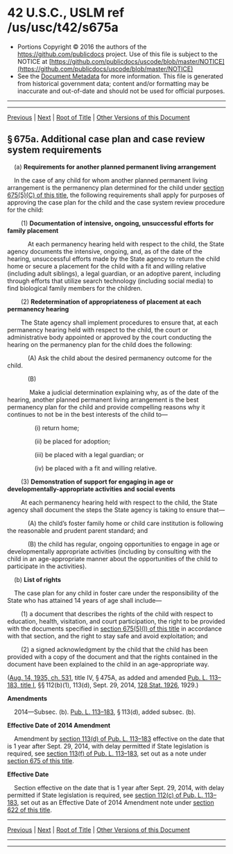 ---
---

# 42 U.S.C., USLM ref /us/usc/t42/s675a

* Portions Copyright © 2016 the authors of the https://github.com/publicdocs project.
  Use of this file is subject to the NOTICE at [https://github.com/publicdocs/uscode/blob/master/NOTICE](https://github.com/publicdocs/uscode/blob/master/NOTICE)
* See the [Document Metadata](././../../../../../..//README.md) for more information.
  This file is generated from historical government data; content and/or formatting may be inaccurate and out-of-date and should not be used for official purposes.

----------
----------

[Previous](./../../../../../..//us/usc/t42/ch7/schIV/ptE/m__us_usc_t42_s675.md) | [Next](./../../../../../..//us/usc/t42/ch7/schIV/ptE/m__us_usc_t42_s676.md) | [Root of Title](./../../../../../../) | [Other Versions of this Document](https://publicdocs.github.io/go/links?ns=uslm&ref=%2Fus%2Fusc%2Ft42%2Fs675a)

## § 675a. Additional case plan and case review system requirements

    (a) __Requirements for another planned permanent living arrangement__ 

    In the case of any child for whom another planned permanent living arrangement is the permanency plan determined for the child under [section 675(5)(C) of this title][/us/usc/t42/s675/5/C], the following requirements shall apply for purposes of approving the case plan for the child and the case system review procedure for the child:

        (1) __Documentation of intensive, ongoing, unsuccessful efforts for family placement__ 

            At each permanency hearing held with respect to the child, the State agency documents the intensive, ongoing, and, as of the date of the hearing, unsuccessful efforts made by the State agency to return the child home or secure a placement for the child with a fit and willing relative (including adult siblings), a legal guardian, or an adoptive parent, including through efforts that utilize search technology (including social media) to find biological family members for the children.

        (2) __Redetermination of appropriateness of placement at each permanency hearing__ 

        The State agency shall implement procedures to ensure that, at each permanency hearing held with respect to the child, the court or administrative body appointed or approved by the court conducting the hearing on the permanency plan for the child does the following:

            (A) Ask the child about the desired permanency outcome for the child.

            (B)

             Make a judicial determination explaining why, as of the date of the hearing, another planned permanent living arrangement is the best permanency plan for the child and provide compelling reasons why it continues to not be in the best interests of the child to—

                (i) return home;

                (ii) be placed for adoption;

                (iii) be placed with a legal guardian; or

                (iv) be placed with a fit and willing relative.

        (3) __Demonstration of support for engaging in age or developmentally-appropriate activities and social events__ 

        At each permanency hearing held with respect to the child, the State agency shall document the steps the State agency is taking to ensure that—

            (A) the child’s foster family home or child care institution is following the reasonable and prudent parent standard; and

            (B) the child has regular, ongoing opportunities to engage in age or developmentally appropriate activities (including by consulting with the child in an age-appropriate manner about the opportunities of the child to participate in the activities).

    (b) __List of rights__ 

    The case plan for any child in foster care under the responsibility of the State who has attained 14 years of age shall include—

        (1) a document that describes the rights of the child with respect to education, health, visitation, and court participation, the right to be provided with the documents specified in [section 675(5)(I) of this title][/us/usc/t42/s675/5/I] in accordance with that section, and the right to stay safe and avoid exploitation; and

        (2) a signed acknowledgment by the child that the child has been provided with a copy of the document and that the rights contained in the document have been explained to the child in an age-appropriate way.

([Aug. 14, 1935, ch. 531][/us/act/1935-08-14/ch531], title IV, § 475A, as added and amended [Pub. L. 113–183, title I][/us/pl/113/183/tI], §§ 112(b)(1), 113(d), Sept. 29, 2014, [128 Stat. 1926][/us/stat/128/1926], 1929.)

 __Amendments__ 

    2014—Subsec. (b). [Pub. L. 113–183][/us/pl/113/183], § 113(d), added subsec. (b).

 __Effective Date of 2014 Amendment__ 

    Amendment by [section 113(d) of Pub. L. 113–183][/us/pl/113/183/s113/d] effective on the date that is 1 year after Sept. 29, 2014, with delay permitted if State legislation is required, see [section 113(f) of Pub. L. 113–183][/us/pl/113/183/s113/f], set out as a note under [section 675 of this title][/us/usc/t42/s675].

 __Effective Date__ 

    Section effective on the date that is 1 year after Sept. 29, 2014, with delay permitted if State legislation is required, see [section 112(c) of Pub. L. 113–183][/us/pl/113/183/s112/c], set out as an Effective Date of 2014 Amendment note under [section 622 of this title][/us/usc/t42/s622].

----------

[Previous](./../../../../../..//us/usc/t42/ch7/schIV/ptE/m__us_usc_t42_s675.md) | [Next](./../../../../../..//us/usc/t42/ch7/schIV/ptE/m__us_usc_t42_s676.md) | [Root of Title](./../../../../../../) | [Other Versions of this Document](https://publicdocs.github.io/go/links?ns=uslm&ref=%2Fus%2Fusc%2Ft42%2Fs675a)

----------
----------

[/us/usc/t42/s675/5/C]: https://publicdocs.github.io/go/links?ns=uslm&ref=%2Fus%2Fusc%2Ft42%2Fs675%2F5%2FC
[/us/usc/t42/s675/5/I]: https://publicdocs.github.io/go/links?ns=uslm&ref=%2Fus%2Fusc%2Ft42%2Fs675%2F5%2FI
[/us/act/1935-08-14/ch531]: https://publicdocs.github.io/go/links?ns=uslm&ref=%2Fus%2Fact%2F1935-08-14%2Fch531
[/us/pl/113/183/tI]: https://publicdocs.github.io/go/links?ns=uslm&ref=%2Fus%2Fpl%2F113%2F183%2FtI
[/us/stat/128/1926]: https://publicdocs.github.io/go/links?ns=uslm&ref=%2Fus%2Fstat%2F128%2F1926
[/us/pl/113/183]: https://publicdocs.github.io/go/links?ns=uslm&ref=%2Fus%2Fpl%2F113%2F183
[/us/pl/113/183/s113/d]: https://publicdocs.github.io/go/links?ns=uslm&ref=%2Fus%2Fpl%2F113%2F183%2Fs113%2Fd
[/us/pl/113/183/s113/f]: https://publicdocs.github.io/go/links?ns=uslm&ref=%2Fus%2Fpl%2F113%2F183%2Fs113%2Ff
[/us/usc/t42/s675]: https://publicdocs.github.io/go/links?ns=uslm&ref=%2Fus%2Fusc%2Ft42%2Fs675
[/us/pl/113/183/s112/c]: https://publicdocs.github.io/go/links?ns=uslm&ref=%2Fus%2Fpl%2F113%2F183%2Fs112%2Fc
[/us/usc/t42/s622]: https://publicdocs.github.io/go/links?ns=uslm&ref=%2Fus%2Fusc%2Ft42%2Fs622


